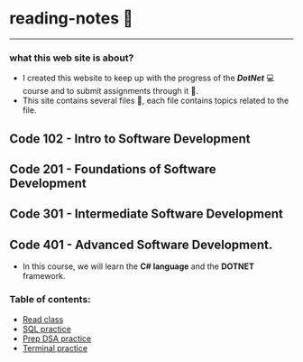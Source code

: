 # reading-notes 📖

---

### what this web site is about?

- I created this website to keep up with the progress of the ***DotNet*** 💻 course and to submit assignments through it 📨.
-  This site contains several files 📁, each file contains topics related to the file.

## Code 102 - Intro to Software Development

## Code 201 - Foundations of Software Development

## Code 301 - Intermediate Software Development

## **Code 401 - Advanced Software Development.**

- In this course, we will learn the **C# language** and the **DOTNET** framework.

### Table of contents: 

- [Read class](https://github.com/alharet7/reading-notes/tree/main/Read-classes)
- [SQL practice](https://github.com/alharet7/reading-notes/blob/main/sql.md)
- [Prep DSA practice](https://github.com/alharet7/reading-notes/blob/main/Prep-DSA-Practice.md)
- [Terminal practice](https://github.com/alharet7/reading-notes/blob/main/Practice-in-the-Terminal.md)
